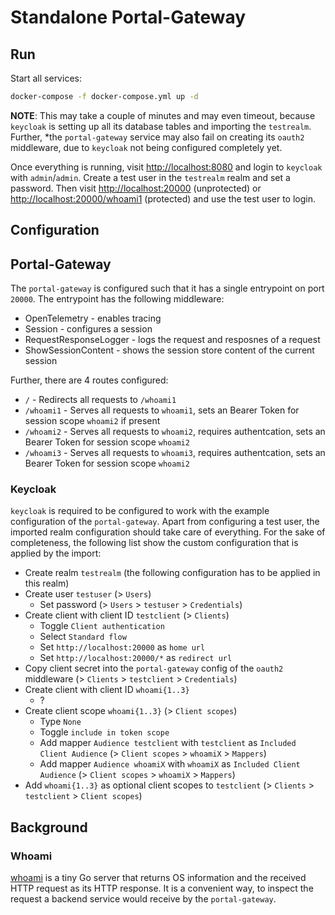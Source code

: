# Standalone Portal-Gateway

## Run

Start all services:

```bash
docker-compose -f docker-compose.yml up -d
```

**NOTE**: This may take a couple of minutes and may even timeout, because `keycloak` is setting up all its database tables and importing the `testrealm`. Further,
*the `portal-gateway` service may also fail on creating its `oauth2` middleware, due to `keycloak` not being configured completely yet.

Once everything is running, visit <http://localhost:8080> and login to `keycloak` with `admin`/`admin`. Create a test user in the `testrealm` realm and set a password.
Then visit <http://localhost:20000> (unprotected) or <http://localhost:20000/whoami1> (protected) and use the test user to login.

## Configuration

## Portal-Gateway

The `portal-gateway` is configured such that it has a single entrypoint on port `20000`. The entrypoint has the following middleware:

* OpenTelemetry - enables tracing
* Session - configures a session
* RequestResponseLogger - logs the request and resposnes of a request
* ShowSessionContent - shows the session store content of the current session

Further, there are 4 routes configured:

* `/` - Redirects all requests to `/whoami1`
* `/whoami1` - Serves all requests to `whoami1`, sets an Bearer Token for session scope `whoami2` if present
* `/whoami2` - Serves all requests to `whoami2`, requires authentcation, sets an Bearer Token for session scope `whoami2`
* `/whoami3` - Serves all requests to `whoami3`, requires authentcation, sets an Bearer Token for session scope `whoami2`

### Keycloak

`keycloak` is required to be configured to work with the example configuration of the `portal-gateway`. Apart from configuring a test user, the imported realm
configuration should take care of everything. For the sake of completeness, the following list show the custom configuration that is applied by the import:

* Create realm `testrealm` (the following configuration has to be applied in this realm)
* Create user `testuser` (> `Users`)
  * Set password (> `Users` > `testuser` > `Credentials`)
* Create client with client ID `testclient` (> `Clients`)
  * Toggle `Client authentication`
  * Select `Standard flow`
  * Set `http://localhost:20000` as `home url`
  * Set `http://localhost:20000/*` as `redirect url`
* Copy client secret into the `portal-gateway` config of the `oauth2` middleware (> `Clients` > `testclient` > `Credentials`)
* Create client with client ID `whoami{1..3}`
  * ?
* Create client scope `whoami{1..3}` (> `Client scopes`)
  * Type `None`
  * Toggle `include in token scope`
  * Add mapper `Audience testclient` with `testclient` as `Included Client Audience` (> `Client scopes` > `whoamiX` > `Mappers`)
  * Add mapper `Audience whoamiX` with `whoamiX` as `Included Client Audience` (> `Client scopes` > `whoamiX` > `Mappers`)
* Add `whoami{1..3}` as optional client scopes to `testclient` (> `Clients` > `testclient` > `Client scopes`)

## Background

### Whoami

[whoami](https://github.com/traefik/whoami) is a tiny Go server that returns OS information and the received HTTP request as its HTTP response. It is a
convenient way, to inspect the request a backend service would receive by the `portal-gateway`.
